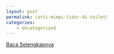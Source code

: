 ```yaml
---
layout: post
permalink: /arti-mimpi-tidur-di-toilet/
categories:
    - Uncategorized
---
```


[Baca Selengkapnya](/04)